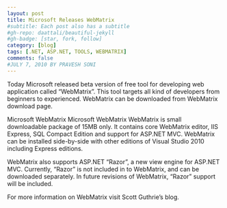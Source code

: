 ```yaml
---
layout: post
title: Microsoft Releases WebMatrix
#subtitle: Each post also has a subtitle
#gh-repo: daattali/beautiful-jekyll
#gh-badge: [star, fork, follow]
category: [blog]
tags: [.NET, ASP.NET, TOOLS, WEBMATRIX]
comments: false
#JULY 7, 2010 BY PRAVESH SONI
---
```


Today Microsoft released beta version of free tool for developing web application called “WebMatrix”. This tool targets all kind of developers from beginners to experienced. WebMatrix can be downloaded from WebMatrix download page.

Microsoft WebMatrix
Microsoft WebMatrix
WebMatrix is small downloadable package of 15MB only. It contains core WebMatrix editor, IIS Express, SQL Compact Edition and support for ASP.NET MVC. WebMatrix can be installed side-by-side with other editions of Visual Studio 2010 including Express editions.

WebMatrix also supports ASP.NET “Razor”, a new view engine for ASP.NET MVC. Currently, “Razor” is not included in to WebMatrix, and can be downloaded separately.  In future revisions of WebMatrix, “Razor” support will be included.

For more information on WebMatrix visit Scott Guthrie’s blog.

